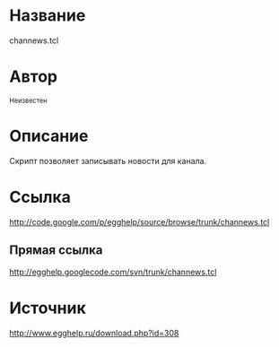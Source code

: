 # Название #
channews.tcl


# Автор #
<sup>Неизвестен</sup>


# Описание #
Скрипт позволяет записывать новости для канала.


# Ссылка #
http://code.google.com/p/egghelp/source/browse/trunk/channews.tcl

## Прямая ссылка ##
http://egghelp.googlecode.com/svn/trunk/channews.tcl


# Источник #
http://www.egghelp.ru/download.php?id=308